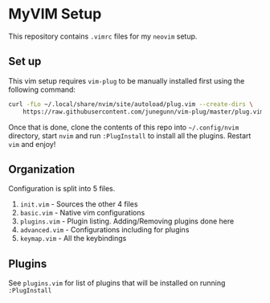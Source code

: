 # MyVIM Setup
This repository contains `.vimrc` files for my `neovim` setup.


## Set up

This vim setup requires `vim-plug` to be manually installed first using the
following command:

```bash
curl -fLo ~/.local/share/nvim/site/autoload/plug.vim --create-dirs \
    https://raw.githubusercontent.com/junegunn/vim-plug/master/plug.vim
```

Once that is done, clone the contents of this repo into `~/.config/nvim` directory, start `nvim` and run `:PlugInstall` to install all the plugins. Restart `vim` and enjoy!


## Organization

Configuration is split into 5 files.

1. `init.vim`     - Sources the other 4 files
2. `basic.vim`    - Native vim configurations
3. `plugins.vim`  - Plugin listing. Adding/Removing plugins done here
4. `advanced.vim` - Configurations including for plugins
5. `keymap.vim`   - All the keybindings


## Plugins
See `plugins.vim` for list of plugins that will be installed on running `:PlugInstall`
